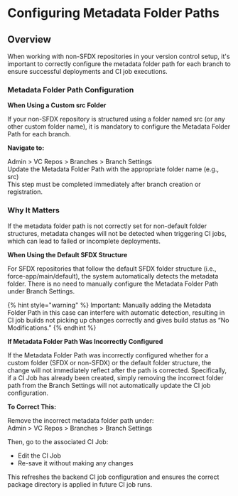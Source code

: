 # Configuring Metadata Folder Paths

## Overview

When working with non-SFDX repositories in your version control setup, it's important to correctly configure the metadata folder path for each branch to ensure successful deployments and CI job executions.

### Metadata Folder Path Configuration

**When Using a Custom src Folder**

If your non-SFDX repository is structured using a folder named src (or any other custom folder name), it is mandatory to configure the Metadata Folder Path for each branch.

**Navigate to:**

Admin > VC Repos > Branches > Branch Settings\
Update the Metadata Folder Path with the appropriate folder name (e.g., src)\
This step must be completed immediately after branch creation or registration.

### Why It Matters

If the metadata folder path is not correctly set for non-default folder structures, metadata changes will not be detected when triggering CI jobs, which can lead to failed or incomplete deployments.

**When Using the Default SFDX Structure**

For SFDX repositories that follow the default SFDX folder structure (i.e., force-app/main/default), the system automatically detects the metadata folder. There is no need to manually configure the Metadata Folder Path under Branch Settings.

{% hint style="warning" %}
Important: Manually adding the Metadata Folder Path in this case can interfere with automatic detection, resulting in CI job builds not picking up changes correctly and gives build status as “No Modifications.”
{% endhint %}

**If Metadata Folder Path Was Incorrectly Configured**

If the Metadata Folder Path was incorrectly configured whether for a custom folder (SFDX or non-SFDX) or the default folder structure, the change will not immediately reflect after the path is corrected. Specifically, if a CI Job has already been created, simply removing the incorrect folder path from the Branch Settings will not automatically update the CI job configuration.

**To Correct This:**

Remove the incorrect metadata folder path under:\
Admin > VC Repos > Branches > Branch Settings

Then, go to the associated CI Job:

* Edit the CI Job
* Re-save it without making any changes

This refreshes the backend CI job configuration and ensures the correct package directory is applied in future CI job runs.

